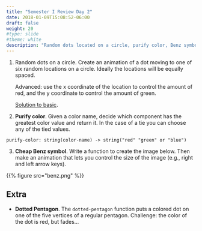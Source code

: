 ```yaml
---
title: "Semester I Review Day 2"
date: 2018-01-09T15:08:52-06:00
draft: false
weight: 20
#type: slide
#theme: white
description: "Random dots located on a circle, purify color, Benz symbol."
---
```


1. Random dots on a circle. Create an animation of a dot moving to one of six random locations on a circle. Ideally the locations will be equally spaced. 

    Advanced: use the x coordinate of the location to control the amount of red, and the y coordinate to control the amount of green.
    
    [Solution to basic](circle-6dots.rkt).

2. **Purify color**. Given a color name, decide which component has the greatest color value and return it. In the case of a tie you can choose any of the tied values.
```text
purify-color: string(color-name) -> string("red" "green" or "blue")
```

3. **Cheap Benz symbol**. Write a function to create the image below. Then make an animation that lets you control the size of the image (e.g., right and left arrow keys).

{{% figure src="benz.png" %}}


## Extra

* **Dotted Pentagon**. The `dotted-pentagon` function puts a colored
   dot on one of the five vertices of a regular pentagon. Challenge: the color of the dot is red, but fades...
   
   
   
